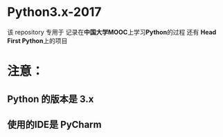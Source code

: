 # Python3.x-2017
该 repository 专用于  记录在**中国大学MOOC**上学习**Python**的过程
还有 **Head First  Python**上的项目
# 注意：
## Python 的版本是 3.x
## 使用的IDE是 PyCharm
